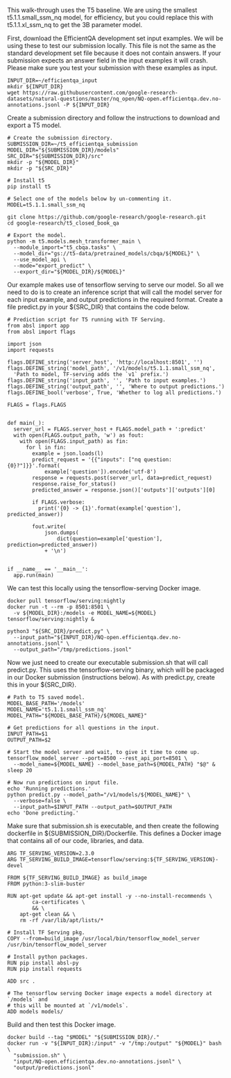 This walk-through uses the T5 baseline. We are using the smallest t5.1.1.small_ssm_nq model, for efficiency, but you could replace this with t5.1.1.xl_ssm_nq to get the 3B parameter model.

First, download the EfficientQA development set input examples. We will be using these to test our submission locally. 
This file is not the same as the standard development set file because it does not contain answers. 
If your submission expects an answer field in the input examples it will crash. Please make sure you test your submission with these examples as input.

```
INPUT_DIR=~/efficientqa_input
mkdir ${INPUT_DIR}
wget https://raw.githubusercontent.com/google-research-datasets/natural-questions/master/nq_open/NQ-open.efficientqa.dev.no-annotations.jsonl -P ${INPUT_DIR}
```


Create a submission directory and follow the instructions to download and export a T5 model.


```
# Create the submission directory.
SUBMISSION_DIR=~/t5_efficientqa_submission
MODEL_DIR="${SUBMISSION_DIR}/models"
SRC_DIR="${SUBMISSION_DIR}/src"
mkdir -p "${MODEL_DIR}"
mkdir -p "${SRC_DIR}"

# Install t5
pip install t5

# Select one of the models below by un-commenting it.
MODEL=t5.1.1.small_ssm_nq

git clone https://github.com/google-research/google-research.git
cd google-research/t5_closed_book_qa

# Export the model.
python -m t5.models.mesh_transformer_main \
  --module_import="t5_cbqa.tasks" \
  --model_dir="gs://t5-data/pretrained_models/cbqa/${MODEL}" \
  --use_model_api \
  --mode="export_predict" \
  --export_dir="${MODEL_DIR}/${MODEL}"
```

Our example makes use of tensorflow serving to serve our model. So all we need to do is to create an inference script that will call the model server for each input example, and output predictions in the required format. Create a file predict.py in your ${SRC_DIR} that contains the code below.

```
# Prediction script for T5 running with TF Serving.
from absl import app
from absl import flags

import json
import requests

flags.DEFINE_string('server_host', 'http://localhost:8501', '')
flags.DEFINE_string('model_path', '/v1/models/t5.1.1.small_ssm_nq',
  'Path to model, TF-serving adds the `v1` prefix.')
flags.DEFINE_string('input_path', '', 'Path to input examples.')
flags.DEFINE_string('output_path', '', 'Where to output predictions.')
flags.DEFINE_bool('verbose', True, 'Whether to log all predictions.')

FLAGS = flags.FLAGS


def main(_):
  server_url = FLAGS.server_host + FLAGS.model_path + ':predict'
  with open(FLAGS.output_path, 'w') as fout:
    with open(FLAGS.input_path) as fin:
      for l in fin:
        example = json.loads(l)
        predict_request = '{{"inputs": ["nq question: {0}?"]}}'.format(
            example['question']).encode('utf-8')
        response = requests.post(server_url, data=predict_request)
        response.raise_for_status()
        predicted_answer = response.json()['outputs']['outputs'][0]

        if FLAGS.verbose:
          print('{0} -> {1}'.format(example['question'], predicted_answer))

        fout.write(
            json.dumps(
                dict(question=example['question'], prediction=predicted_answer))
            + '\n')


if __name__ == '__main__':
  app.run(main)
```

We can test this locally using the tensorflow-serving Docker image.

```
docker pull tensorflow/serving:nightly
docker run -t --rm -p 8501:8501 \
  -v ${MODEL_DIR}:/models -e MODEL_NAME=${MODEL} tensorflow/serving:nightly &

python3 "${SRC_DIR}/predict.py" \
  --input_path="${INPUT_DIR}/NQ-open.efficientqa.dev.no-annotations.jsonl" \
  --output_path="/tmp/predictions.jsonl"
```

Now we just need to create our executable submission.sh that will call predict.py. This uses the tensorflow-serving binary, which will be packaged in our Docker submission (instructions below). As with predict.py, create this in your ${SRC_DIR}.

```
# Path to T5 saved model.
MODEL_BASE_PATH='/models'
MODEL_NAME='t5.1.1.small_ssm_nq'
MODEL_PATH="${MODEL_BASE_PATH}/${MODEL_NAME}"

# Get predictions for all questions in the input.
INPUT_PATH=$1
OUTPUT_PATH=$2

# Start the model server and wait, to give it time to come up.
tensorflow_model_server --port=8500 --rest_api_port=8501 \
  --model_name=${MODEL_NAME} --model_base_path=${MODEL_PATH} "$@" &
sleep 20

# Now run predictions on input file.
echo 'Running predictions.'
python predict.py --model_path="/v1/models/${MODEL_NAME}" \
  --verbose=false \
  --input_path=$INPUT_PATH --output_path=$OUTPUT_PATH
echo 'Done predicting.'
```

Make sure that submission.sh is executable, and then create the following dockerfile in ${SUBMISSION_DIR}/Dockerfile. This defines a Docker image that contains all of our code, libraries, and data.

```
ARG TF_SERVING_VERSION=2.3.0
ARG TF_SERVING_BUILD_IMAGE=tensorflow/serving:${TF_SERVING_VERSION}-devel

FROM ${TF_SERVING_BUILD_IMAGE} as build_image
FROM python:3-slim-buster

RUN apt-get update && apt-get install -y --no-install-recommends \
        ca-certificates \
        && \
    apt-get clean && \
    rm -rf /var/lib/apt/lists/*

# Install TF Serving pkg.
COPY --from=build_image /usr/local/bin/tensorflow_model_server /usr/bin/tensorflow_model_server

# Install python packages.
RUN pip install absl-py
RUN pip install requests

ADD src .

# The tensorflow serving Docker image expects a model directory at `/models` and
# this will be mounted at `/v1/models`.
ADD models models/
```

Build and then test this Docker image.
```
docker build --tag "$MODEL" "${SUBMISSION_DIR}/."
docker run -v "${INPUT_DIR}:/input" -v "/tmp:/output" "${MODEL}" bash \
  "submission.sh" \
  "input/NQ-open.efficientqa.dev.no-annotations.jsonl" \
  "output/predictions.jsonl"
```
